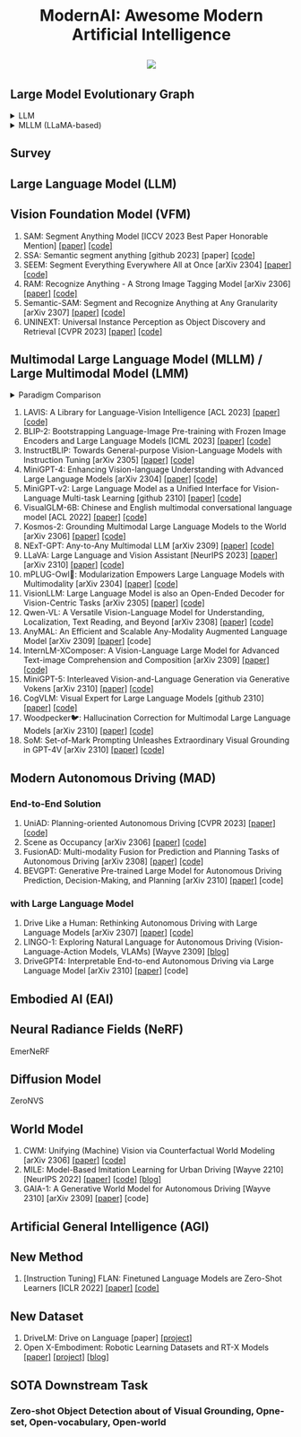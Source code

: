 # <p align="center">ModernAI: Awesome Modern Artificial Intelligence</p>  
<div align="center"><img src="https://emtemp.gcom.cloud/ngw/globalassets/en/articles/images/hype-cycle-for-artificial-intelligence-2023.png"/></div>  

## Large Model Evolutionary Graph
<details>
<summary>LLM</summary>
<div align="center"><img src="https://github.com/Mooler0410/LLMsPracticalGuide/blob/main/imgs/tree.jpg"/></div>  
</details>
<details>
<summary>MLLM (LLaMA-based)</summary>
<div align="center"><img src="https://github.com/RUCAIBox/LLMSurvey/blob/main/assets/llama-0628-final.png"/></div>  
</details>

## Survey

## Large Language Model (LLM)

## Vision Foundation Model (VFM)
1. SAM: Segment Anything Model [ICCV 2023 Best Paper Honorable Mention] [[paper]](https://arxiv.org/pdf/2304.02643.pdf) [[code]](https://github.com/facebookresearch/segment-anything) 
2. SSA: Semantic segment anything [github 2023] [paper] [[code]](https://github.com/fudan-zvg/Semantic-Segment-Anything)
3. SEEM: Segment Everything Everywhere All at Once [arXiv 2304] [[paper]](https://arxiv.org/pdf/2304.06718.pdf) [[code]](https://github.com/UX-Decoder/Segment-Everything-Everywhere-All-At-Once)
5. RAM: Recognize Anything - A Strong Image Tagging Model [arXiv 2306] [[paper]](https://arxiv.org/pdf/2306.03514.pdf) [[code]](https://github.com/xinyu1205/Recognize_Anything-Tag2Text) 
6. Semantic-SAM: Segment and Recognize Anything at Any Granularity [arXiv 2307] [[paper]](https://browse.arxiv.org/pdf/2307.04767.pdf) [[code]](https://github.com/UX-Decoder/Semantic-SAM)
7. UNINEXT: Universal Instance Perception as Object Discovery and Retrieval [CVPR 2023] [[paper]](https://arxiv.org/pdf/2303.06674.pdf) [[code]](https://github.com/MasterBin-IIAU/UNINEXT)

## Multimodal Large Language Model (MLLM) / Large Multimodal Model (LMM) 
<details>
<summary>Paradigm Comparison</summary>
<div align="center"><img src="https://user-images.githubusercontent.com/31701434/275126977-d7a482ac-fa57-4643-a7a8-a210bd3a43d5.png"/></div>  
</details>  

1. LAVIS: A Library for Language-Vision Intelligence [ACL 2023] [[paper]](https://browse.arxiv.org/pdf/2209.09019.pdf) [[code]](https://github.com/salesforce/LAVIS)
2. BLIP-2: Bootstrapping Language-Image Pre-training with Frozen Image Encoders and Large Language Models [ICML 2023] [[paper]](https://browse.arxiv.org/pdf/2301.12597.pdf) [[code]](https://github.com/salesforce/LAVIS/tree/main/projects/blip2)
3. InstructBLIP: Towards General-purpose Vision-Language Models with Instruction Tuning [arXiv 2305] [[paper]](https://browse.arxiv.org/pdf/2305.06500.pdf) [[code]](https://github.com/salesforce/LAVIS/tree/main/projects/instructblip)
4. MiniGPT-4: Enhancing Vision-language Understanding with Advanced Large Language Models [arXiv 2304] [[paper]](https://browse.arxiv.org/pdf/2304.10592.pdf) [[code]](https://github.com/Vision-CAIR/MiniGPT-4)
5. MiniGPT-v2: Large Language Model as a Unified Interface for Vision-Language Multi-task Learning [github 2310] [[paper]](https://github.com/Vision-CAIR/MiniGPT-4/blob/main/MiniGPTv2.pdf) [[code]](https://github.com/Vision-CAIR/MiniGPT-4)
6. VisualGLM-6B: Chinese and English multimodal conversational language model [ACL 2022] [[paper]](https://browse.arxiv.org/pdf/2103.10360.pdf) [[code]](https://github.com/THUDM/VisualGLM-6B)
7. Kosmos-2: Grounding Multimodal Large Language Models to the World [arXiv 2306] [[paper]](https://arxiv.org/pdf/2306.14824.pdf) [[code]](https://github.com/microsoft/unilm/tree/master/kosmos-2)  
8. NExT-GPT: Any-to-Any Multimodal LLM [arXiv 2309] [[paper]](https://browse.arxiv.org/pdf/2309.05519.pdf) [[code]](https://github.com/NExT-GPT/NExT-GPT) 
9. LLaVA: Large Language and Vision Assistant [NeurIPS 2023] [[paper]](https://browse.arxiv.org/pdf/2304.08485.pdf) [arXiv 2310] [[paper]](https://browse.arxiv.org/pdf/2310.03744.pdf) [[code]](https://github.com/haotian-liu/LLaVA)
10. mPLUG-Owl🦉: Modularization Empowers Large Language Models with Multimodality [arXiv 2304] [[paper]](https://arxiv.org/pdf/2304.14178.pdf) [[code]](https://github.com/X-PLUG/mPLUG-Owl)
11. VisionLLM: Large Language Model is also an Open-Ended Decoder for Vision-Centric Tasks [arXiv 2305] [[paper]](https://arxiv.org/pdf/2305.11175.pdf) [[code]](https://github.com/OpenGVLab/VisionLLM)   
12. Qwen-VL: A Versatile Vision-Language Model for Understanding, Localization, Text Reading, and Beyond [arXiv 2308] [[paper]](https://arxiv.org/pdf/2308.12966.pdf) [[code]](https://github.com/QwenLM/Qwen-VL)   
13. AnyMAL: An Efficient and Scalable Any-Modality Augmented Language Model [arXiv 2309] [[paper]](https://browse.arxiv.org/pdf/2309.16058.pdf) [code]
14. InternLM-XComposer: A Vision-Language Large Model for Advanced Text-image Comprehension and Composition [arXiv 2309] [[paper]](https://arxiv.org/pdf/2309.15112.pdf) [[code]](https://github.com/InternLM/InternLM-XComposer)
15. MiniGPT-5: Interleaved Vision-and-Language Generation via Generative Vokens [arXiv 2310] [[paper]](https://arxiv.org/pdf/2310.02239.pdf) [[code]](https://github.com/eric-ai-lab/MiniGPT-5)
16. CogVLM: Visual Expert for Large Language Models [github 2310] [[paper]](https://github.com/THUDM/CogVLM/blob/main/assets/cogvlm-paper.pdf) [[code]](https://github.com/THUDM/CogVLM)
17. Woodpecker🐦: Hallucination Correction for Multimodal Large Language Models [arXiv 2310] [[paper]](https://arxiv.org/pdf/2310.16045.pdf) [[code]](https://github.com/BradyFU/Woodpecker)
18. SoM: Set-of-Mark Prompting Unleashes Extraordinary Visual Grounding in GPT-4V [arXiv 2310] [[paper]](https://arxiv.org/pdf/2310.11441.pdf) [[code]](https://github.com/microsoft/SoM)
   
## Modern Autonomous Driving (MAD)
### End-to-End Solution
1. UniAD: Planning-oriented Autonomous Driving [CVPR 2023] [[paper]](https://arxiv.org/pdf/2212.10156.pdf) [[code]](https://github.com/OpenDriveLab/UniAD)
2. Scene as Occupancy [arXiv 2306] [[paper]](https://arxiv.org/pdf/2306.02851.pdf) [[code]](https://github.com/OpenDriveLab/OccNet)
3. FusionAD: Multi-modality Fusion for Prediction and Planning Tasks of Autonomous Driving [arXiv 2308] [[paper]](https://arxiv.org/pdf/2308.01006.pdf) [[code]](https://github.com/westlake-autolab/FusionAD)
4. BEVGPT: Generative Pre-trained Large Model for Autonomous Driving Prediction, Decision-Making, and Planning [arXiv 2310] [[paper]](https://arxiv.org/pdf/2310.10357.pdf) [code]
### with Large Language Model
1. Drive Like a Human: Rethinking Autonomous Driving with Large Language Models [arXiv 2307] [[paper]](https://arxiv.org/pdf/2307.07162.pdf) [[code]](https://github.com/PJLab-ADG/DriveLikeAHuman)
2. LINGO-1: Exploring Natural Language for Autonomous Driving (Vision-Language-Action Models, VLAMs) [Wayve 2309] [[blog]](https://wayve.ai/thinking/lingo-natural-language-autonomous-driving/)
3. DriveGPT4: Interpretable End-to-end Autonomous Driving via Large Language Model [arXiv 2310] [[paper]](https://arxiv.org/pdf/2310.01412.pdf) [code]

## Embodied AI (EAI)

## Neural Radiance Fields (NeRF)
EmerNeRF

## Diffusion Model
ZeroNVS

## World Model
1. CWM: Unifying (Machine) Vision via Counterfactual World Modeling [arXiv 2306] [[paper]](https://arxiv.org/pdf/2306.01828.pdf) [[code]](https://github.com/neuroailab/CounterfactualWorldModels)
2. MILE: Model-Based Imitation Learning for Urban Driving [Wayve 2210] [NeurIPS 2022] [[paper]](https://arxiv.org/pdf/2210.07729.pdf) [[code]](https://github.com/wayveai/mile) [[blog]](https://wayve.ai/thinking/learning-a-world-model-and-a-driving-policy/)
3. GAIA-1: A Generative World Model for Autonomous Driving [Wayve 2310] [arXiv 2309] [[paper]](https://arxiv.org/pdf/2309.17080.pdf) [code]

## Artificial General Intelligence (AGI)

## New Method
1. [Instruction Tuning] FLAN: Finetuned Language Models are Zero-Shot Learners [ICLR 2022] [[paper]](https://arxiv.org/pdf/2109.01652.pdf) [[code]](https://github.com/google-research/flan) 

## New Dataset
1. DriveLM: Drive on Language [paper] [[project]](https://github.com/OpenDriveLab/DriveLM)
2. Open X-Embodiment: Robotic Learning Datasets and RT-X Models [[paper]](https://robotics-transformer-x.github.io/paper.pdf) [[project]](https://robotics-transformer-x.github.io/) [[blog]](https://www.deepmind.com/blog/scaling-up-learning-across-many-different-robot-types)

## SOTA Downstream Task
### Zero-shot Object Detection about of Visual Grounding, Opne-set, Open-vocabulary, Open-world
